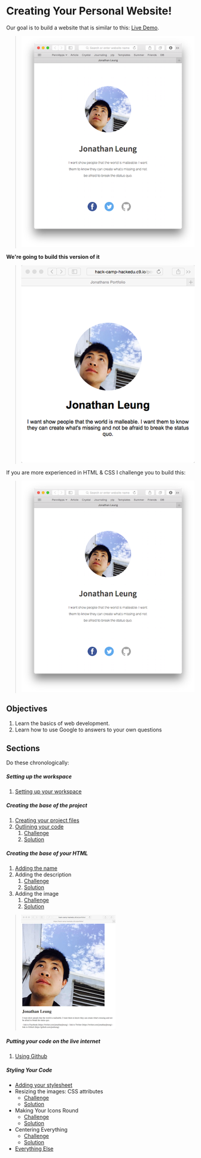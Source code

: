 # Creating Your Personal Website!

Our goal is to build a website that is similar to this: [Live Demo](https://rawgit.com/hackedu/hack-camp/20618752b7afa95bbbc5c5ba80c17874ec5e0a35/cohort_4/playbook/workshops/portfolio/src/final_portfolio/index.html).

> ![](img/final_screenshot.png)

**We're going to build this version of it**

> ![](img/part_1_final.png)

If you are more experienced in HTML & CSS I challenge you to build this:

> ![](img/final_screenshot.png)

## Objectives

1. Learn the basics of web development.
2. Learn how to use Google to answers to your own questions

## Sections

Do these chronologically:

##### Setting up the workspace
1. [Setting up your workspace](c9_setup.md)

##### Creating the base of the project

1. [Creating your project files](file_creation.md)
1. [Outlining your code](outlining.md)
    1. [Challenge](outlining_challenge.md)
    1. [Solution](outlining_solution.md)

##### Creating the base of your HTML

1. [Adding the name](heading_challenge.md)
1. Adding the description
    1. [Challenge](description_challenge.md)
    1. [Solution](description_solution.md)
1. Adding the image
    1. [Challenge](image_challenge.md)
    1. [Solution](image_solution.md)

> ![](img/photo_mini.png)

##### Putting your code on the live internet

1. [Using Github](github.md)

##### Styling Your Code

- [Adding your stylesheet](add_css.md)
- Resizing the images: CSS attributes
    - [Challenge](image_resize_challenge.md)
    - [Solution](image_resize_solution.md)
- Making Your Icons Round
    - [Challenge](round_challenge.md)
    - [Solution](round_solution.md)
- Centering Everything
    - [Challenge](centering_challenge.md)
    - [Solution](centering_solution.md)
- [Everything Else](css_rest.md)
